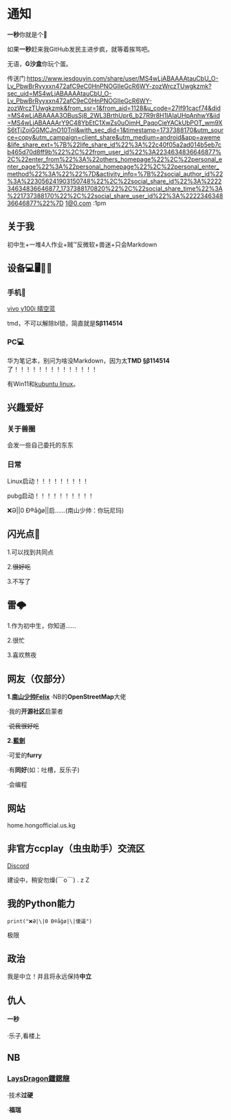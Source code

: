 # 通知
**一秒**你就是个🐔

如果**一秒**赶来我GitHub发民主进步疯，就等着挨骂吧。

无语，**G沙盒**你玩个蛋。

传送门:https://www.iesdouyin.com/share/user/MS4wLjABAAAAtauCbU_O-Lv_PbwBrRyyxxn472afC9eC0HnPNOGIIeGcR6WY-zozWrczTUwgkzmk?sec_uid=MS4wLjABAAAAtauCbU_O-Lv_PbwBrRyyxxn472afC9eC0HnPNOGIIeGcR6WY-zozWrczTUwgkzmk&from_ssr=1&from_aid=1128&u_code=27lf91cacf74&did=MS4wLjABAAAA3OBusSj8_2WL3BrthUpr6_b27R9r8H1lAIaUHpAnhwY&iid=MS4wLjABAAAArY9C48YbEtC1XwZs0uOimH_PaqoCieYACkUbPOT_wm9XS6tTjZojGGMCJnO10Tnl&with_sec_did=1&timestamp=1737388170&utm_source=copy&utm_campaign=client_share&utm_medium=android&app=aweme&life_share_ext=%7B%22life_share_id%22%3A%22c40f05a2ad014b5eb7cb465d70d8ff9b%22%2C%22from_user_id%22%3A2234634836646877%2C%22enter_from%22%3A%22others_homepage%22%2C%22personal_enter_page%22%3A%22personal_homepage%22%2C%22personal_enter_method%22%3A%22%22%7D&activity_info=%7B%22social_author_id%22%3A%223056241903150748%22%2C%22social_share_id%22%3A%222234634836646877_1737388170820%22%2C%22social_share_time%22%3A%221737388170%22%2C%22social_share_user_id%22%3A%222234634836646877%22%7D 1@0.com :1pm

## 关于我
初中生+一堆4人作业+贼™反微软+兽迷+只会Markdown
## 设备💻🖥️📱🤳
### 手机🤳
[vivo y100i 晴空蓝](https://shop.vivo.com.cn/product/10009116?skuId=129892)

tmd，不可以解除bl锁，简直就是**Sβ114514**
### PC💻
华为笔记本，别问为啥没Markdown，因为太**TMD §β114514**了！！！！！！！！！！！！！！

有Win11和[kubuntu linux](https://kubuntu.org/)。

## 兴趣爱好
### 关于兽圈
会发一些自己委托的东东
### 日常
Linux启动！！！！！！！！！

pubg启动！！！！！！！！！！

❌Ə|\|0 Ð®️åğø|\|启......(南山少帅：你玩尼玛)
## 闪光点🤩
1.可以找到共同点

2.~~很好吃~~

3.不写了
## 雷🌩️
1.作为初中生，你知道......

2.很忙

3.喜欢熬夜
## 网友（仅部分）
**1.[南山少帅Felix](https://www.facebook.com/felix.ng.52056)**
·NB的**OpenStreetMap**大佬

·我的**开源社区**启蒙者

·~~说我很好吃~~

**2.[藍劍](https://b23.tv/tXjBRXO)**

·可爱的**furry**

·有**同好**(如：吐槽，反乐子)

·会编程

## 网站

home.hongofficial.us.kg

## 非官方ccplay（虫虫助手）交流区
[Discord](https://discord.gg/BfUceZNGQJ)

建设中，稍安勿燥(￣o￣) . z Z

## 我的Python能力
`print("❌Ə|\|0 Ð®️åğø|\|傻逼")`

极限

## 政治
我是中立！并且将永远保持**中立**

## 仇人

#### 一秒

·乐子,看楼上

## NB

### [LaysDragon鐳鍶龍](https://github.com/LaysDragon)

·技术**过硬**

·**福瑞**

